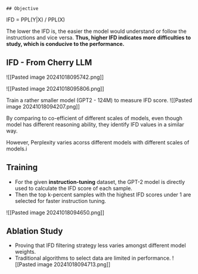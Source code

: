 	## Objective
IFD = PPL(Y|X) / PPL(X)
	
The lower the IFD is, the easier the model would understand or follow the instructions and vice versa. **Thus, higher IFD indicates more difficulties to study, which is conducive to the performance.**

## IFD - From Cherry LLM
![[Pasted image 20241018095742.png]]

![[Pasted image 20241018095806.png]]








Train a rather smaller model (GPT2 - 124M) to measure IFD score.
![[Pasted image 20241018094207.png]]

By comparing to co-efficient of different scales of models, even though model has different reasoning ability, they identify IFD values in a similar way.

However, Perplexity varies acorss different models with different scales of models.i

## Training
- For the given **instruction-tuning** dataset, the GPT-2 model is directly used to calculate the IFD score of each sample. 
- Then the top k-percent samples with the highest IFD scores under 1 are selected for faster instruction tuning.

![[Pasted image 20241018094650.png]]


## Ablation Study
- Proving that IFD filtering strategy less varies amongst different model weights.
- Traditional algorithms to select data are limited in performance.
![[Pasted image 20241018094713.png]]
